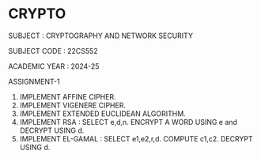 # CRYPTO


SUBJECT : CRYPTOGRAPHY AND NETWORK SECURITY

SUBJECT CODE : 22CS552

ACADEMIC YEAR : 2024-25

ASSIGNMENT-1

1. IMPLEMENT AFFINE CIPHER.
2. IMPLEMENT VIGENERE CIPHER.
3. IMPLEMENT EXTENDED EUCLIDEAN ALGORITHM.
4. IMPLEMENT RSA : SELECT e,d,n. ENCRYPT A WORD USING e and DECRYPT USING d.
5. IMPLEMENT EL-GAMAL : SELECT e1,e2,r,d. COMPUTE c1,c2. DECRYPT USING d.

